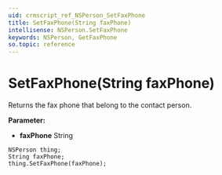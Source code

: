 ```yaml
---
uid: crmscript_ref_NSPerson_SetFaxPhone
title: SetFaxPhone(String faxPhone)
intellisense: NSPerson.SetFaxPhone
keywords: NSPerson, GetFaxPhone
so.topic: reference
---
```


# SetFaxPhone(String faxPhone)

Returns the fax phone that belong to the contact person.

**Parameter:** 
* **faxPhone** String

```crmscript
NSPerson thing;
String faxPhone;
thing.SetFaxPhone(faxPhone);
```

